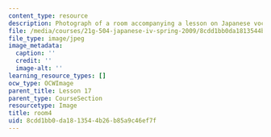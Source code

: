 ```yaml
---
content_type: resource
description: Photograph of a room accompanying a lesson on Japanese vocabulary.
file: /media/courses/21g-504-japanese-iv-spring-2009/8cdd1bb0da1813544b26b85a9c46ef7f_room4.jpg
file_type: image/jpeg
image_metadata:
  caption: ''
  credit: ''
  image-alt: ''
learning_resource_types: []
ocw_type: OCWImage
parent_title: Lesson 17
parent_type: CourseSection
resourcetype: Image
title: room4
uid: 8cdd1bb0-da18-1354-4b26-b85a9c46ef7f
---
```

